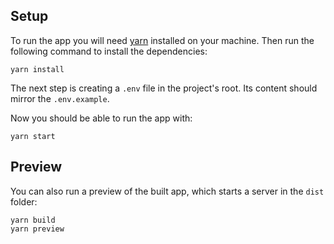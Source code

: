 ## Setup

To run the app you will need [yarn](https://classic.yarnpkg.com/en/docs/install) installed on your machine. Then run the following command to install the dependencies:

```
yarn install
```

The next step is creating a `.env` file in the project's root. Its content should mirror the `.env.example`.

Now you should be able to run the app with:

```
yarn start
```

## Preview

You can also run a preview of the built app, which starts a server in the `dist` folder:

```
yarn build
yarn preview
```
